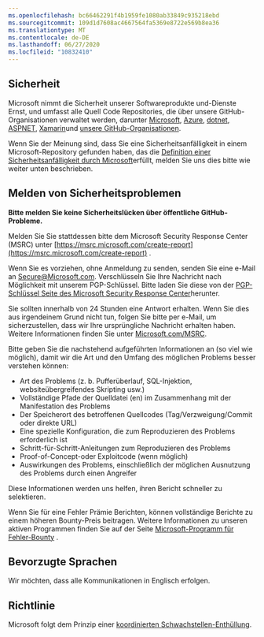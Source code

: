 ```yaml
---
ms.openlocfilehash: bc66462291f4b1959fe1080ab33849c935218ebd
ms.sourcegitcommit: 109d1d7608ac4667564fa5369e8722e569b8ea36
ms.translationtype: MT
ms.contentlocale: de-DE
ms.lasthandoff: 06/27/2020
ms.locfileid: "10832410"
---
```

<!-- BEGIN MICROSOFT SECURITY.MD V0.0.5 BLOCK -->

## Sicherheit

Microsoft nimmt die Sicherheit unserer Softwareprodukte und-Dienste Ernst, und umfasst alle Quell Code Repositories, die über unsere GitHub-Organisationen verwaltet werden, darunter [Microsoft](https://github.com/Microsoft), [Azure](https://github.com/Azure), [dotnet](https://github.com/dotnet), [ASPNET](https://github.com/aspnet), [Xamarin](https://github.com/xamarin)und [unsere GitHub-Organisationen](https://opensource.microsoft.com/).

Wenn Sie der Meinung sind, dass Sie eine Sicherheitsanfälligkeit in einem Microsoft-Repository gefunden haben, das die [Definition einer Sicherheitsanfälligkeit durch Microsoft](https://docs.microsoft.com/en-us/previous-versions/tn-archive/cc751383(v=technet.10))erfüllt, melden Sie uns dies bitte wie weiter unten beschrieben.

## Melden von Sicherheitsproblemen

**Bitte melden Sie keine Sicherheitslücken über öffentliche GitHub-Probleme.**

Melden Sie Sie stattdessen bitte dem Microsoft Security Response Center (MSRC) unter [https://msrc.microsoft.com/create-report](https://msrc.microsoft.com/create-report) .

Wenn Sie es vorziehen, ohne Anmeldung zu senden, senden Sie eine e-Mail an [Secure@Microsoft.com](mailto:secure@microsoft.com).  Verschlüsseln Sie Ihre Nachricht nach Möglichkeit mit unserem PGP-Schlüssel. Bitte laden Sie diese von der [PGP-Schlüssel Seite des Microsoft Security Response Center](https://www.microsoft.com/en-us/msrc/pgp-key-msrc)herunter.

Sie sollten innerhalb von 24 Stunden eine Antwort erhalten. Wenn Sie dies aus irgendeinem Grund nicht tun, folgen Sie bitte per e-Mail, um sicherzustellen, dass wir Ihre ursprüngliche Nachricht erhalten haben. Weitere Informationen finden Sie unter [Microsoft.com/MSRC](https://www.microsoft.com/msrc). 

Bitte geben Sie die nachstehend aufgeführten Informationen an (so viel wie möglich), damit wir die Art und den Umfang des möglichen Problems besser verstehen können:

  * Art des Problems (z. b. Pufferüberlauf, SQL-Injektion, websiteübergreifendes Skripting usw.)
  * Vollständige Pfade der Quelldatei (en) im Zusammenhang mit der Manifestation des Problems
  * Der Speicherort des betroffenen Quellcodes (Tag/Verzweigung/Commit oder direkte URL)
  * Eine spezielle Konfiguration, die zum Reproduzieren des Problems erforderlich ist
  * Schritt-für-Schritt-Anleitungen zum Reproduzieren des Problems
  * Proof-of-Concept-oder Exploitcode (wenn möglich)
  * Auswirkungen des Problems, einschließlich der möglichen Ausnutzung des Problems durch einen Angreifer

Diese Informationen werden uns helfen, ihren Bericht schneller zu selektieren.

Wenn Sie für eine Fehler Prämie Berichten, können vollständige Berichte zu einem höheren Bounty-Preis beitragen. Weitere Informationen zu unseren aktiven Programmen finden Sie auf der Seite [Microsoft-Programm für Fehler-Bounty](https://microsoft.com/msrc/bounty) .

## Bevorzugte Sprachen

Wir möchten, dass alle Kommunikationen in Englisch erfolgen.

## Richtlinie

Microsoft folgt dem Prinzip einer [koordinierten Schwachstellen-Enthüllung](https://www.microsoft.com/en-us/msrc/cvd).

<!-- END MICROSOFT SECURITY.MD BLOCK -->